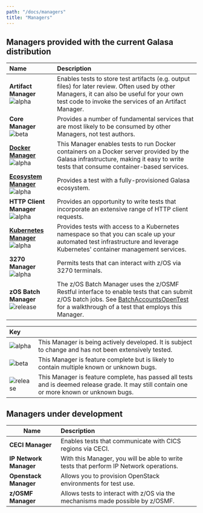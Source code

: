 ```yaml
---
path: "/docs/managers"
title: "Managers"
---
```


## Managers provided with the current Galasa distribution

| Name | Description | 
| :------------------------ | :------------------------------------- | 
| **Artifact Manager** ![alpha](../../images/alpha.svg)| Enables tests to store test artifacts (e.g. output files) for later review. Often used by other Managers, it can also be useful for your own test code to invoke the services of an Artifact Manager.|
| **Core Manager** ![beta](../../images/beta.svg) | Provides a number of fundamental services that are most likely to be consumed by other Managers, not test authors. |
| **[Docker Manager](/docs/managers/docker-manager)** ![alpha](../../images/alpha.svg) | This Manager enables tests to run Docker containers on a Docker server provided by the Galasa infrastructure, making it easy to write tests that consume container-based services. |
| **[Ecosystem Manager](/docs/managers/galasa-ecosystem-manager)** ![alpha](../../images/alpha.svg) | Provides a test with a fully-provisioned Galasa ecosystem. |
| **HTTP Client Manager** ![alpha](../../images/alpha.svg) | Provides an opportunity to write tests that incorporate an extensive range of HTTP client requests. |
| **[Kubernetes Manager](/docs/managers/kubernetes-manager)**![alpha](../../images/alpha.svg) | Provides tests with access to a Kubernetes namespace so that you can scale up your automated test infrastructure and leverage Kubernetes' container management services. |
| **3270 Manager** ![alpha](../../images/alpha.svg)| Permits tests that can interact with z/OS via 3270 terminals.|
| **zOS Batch Manager** ![release](../../images/release.svg) | The z/OS Batch Manager uses the z/OSMF Restful interface to enable tests that can submit z/OS batch jobs. See [BatchAccountsOpenTest](/docs/running-simbank-tests/batch-accounts-open-test) for a walkthrough of a test that employs this Manager. | 

| Key |   | 
| :------------------------ | :------------------------------------- | 
| ![alpha](../../images/alpha.svg)| This Manager is being actively developed. It is subject to change and has not been extensively tested.|
| ![beta](../../images/beta.svg)| This Manager is feature complete but is likely to contain multiple known or unknown bugs.|
| ![release](../../images/release.svg)| This Manager is feature complete, has passed all tests and is deemed release grade. It may still contain one or more known or unknown bugs.|

## Managers under development
| Name | Description | 
| ------------------------ | :------------------------------------- | 
| **CECI Manager** | Enables tests that communicate with CICS regions via CECI.|
| **IP Network Manager** | With this Manager, you will be able to write tests that perform IP Network operations.|
| **Openstack Manager** | Allows you to provision OpenStack environments for test use.|
| **z/OSMF Manager** | Allows tests to interact with z/OS via the mechanisms made possible by z/OSMF.|
